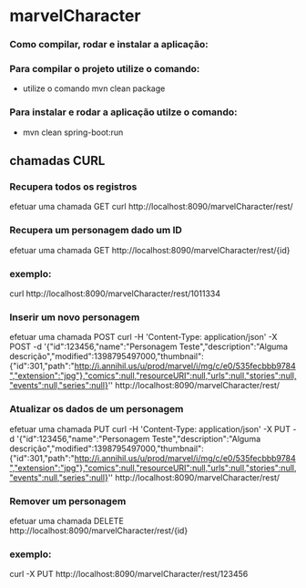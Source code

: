 # marvelCharacter

### Como compilar, rodar e instalar a aplicação:

### Para compilar o projeto utilize o comando:
- utilize o comando mvn clean package

### Para instalar e rodar a aplicação utilze o comando:
- mvn clean spring-boot:run


## chamadas CURL

### Recupera todos os registros
efetuar uma chamada GET
curl http://localhost:8090/marvelCharacter/rest/

### Recupera um personagem dado um ID
efetuar uma chamada GET
http://localhost:8090/marvelCharacter/rest/{id}

### exemplo:
curl http://localhost:8090/marvelCharacter/rest/1011334

### Inserir um novo personagem
efetuar uma chamada POST
curl -H 'Content-Type: application/json' -X POST -d '{"id":123456,"name":"Personagem Teste","description":"Alguma descrição","modified":1398795497000,"thumbnail":{"id":301,"path":"http://i.annihil.us/u/prod/marvel/i/mg/c/e0/535fecbbb9784","extension":"jpg"},"comics":null,"resourceURI":null,"urls":null,"stories":null,"events":null,"series":null}'' http://localhost:8090/marvelCharacter/rest/

### Atualizar os dados de um personagem
efetuar uma chamada PUT
curl -H 'Content-Type: application/json' -X PUT -d '{"id":123456,"name":"Personagem Teste","description":"Alguma descrição","modified":1398795497000,"thumbnail":{"id":301,"path":"http://i.annihil.us/u/prod/marvel/i/mg/c/e0/535fecbbb9784","extension":"jpg"},"comics":null,"resourceURI":null,"urls":null,"stories":null,"events":null,"series":null}'' http://localhost:8090/marvelCharacter/rest/

### Remover um personagem
efetuar uma chamada DELETE
http://localhost:8090/marvelCharacter/rest/{id}

### exemplo:
curl -X PUT http://localhost:8090/marvelCharacter/rest/123456